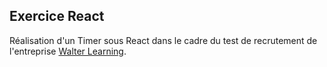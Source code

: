## Exercice React

Réalisation d'un Timer sous React dans le cadre du test de recrutement de l'entreprise [Walter Learning](https://walter-learning.com/).